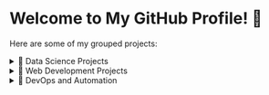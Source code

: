 # Welcome to My GitHub Profile! 👋

Here are some of my grouped projects:

<details>
  <summary>📂 Data Science Projects</summary>
  
  - [Data Analysis Toolkit](https://github.com/your-username/data-analysis-toolkit) - Tools for data wrangling and analysis.
  - [Machine Learning Models](https://github.com/your-username/machine-learning-models) - Various machine learning models.
  - [Data Visualizations](https://github.com/your-username/data-visualizations) - Interactive data visualizations using D3.js.
  
</details>

<details>
  <summary>📂 Web Development Projects</summary>

  - [Portfolio Website](https://github.com/your-username/portfolio-website) - My personal website showcasing projects and skills.
  - [E-commerce Platform](https://github.com/your-username/e-commerce-platform) - E-commerce platform with payment integration.
  - [React Components](https://github.com/your-username/react-components) - Reusable React components for modern web apps.

</details>

<details>
  <summary>📂 DevOps and Automation</summary>

  - [CI/CD Pipelines](https://github.com/your-username/cicd-pipelines) - Automated pipelines using Jenkins and GitHub Actions.
  - [Infrastructure as Code](https://github.com/your-username/infrastructure-as-code) - Terraform scripts for cloud infrastructure.
  
</details>
